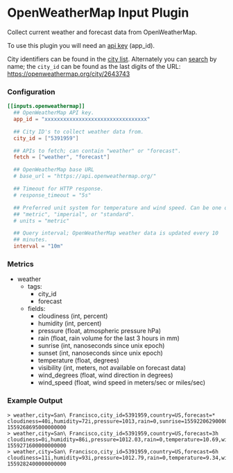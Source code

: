 # OpenWeatherMap Input Plugin

Collect current weather and forecast data from OpenWeatherMap.

To use this plugin you will need an [api key][] (app_id).

City identifiers can be found in the [city list][]. Alternately you can
[search][] by name; the `city_id` can be found as the last digits of the URL:
https://openweathermap.org/city/2643743

### Configuration

```toml
[[inputs.openweathermap]]
  ## OpenWeatherMap API key.
  app_id = "xxxxxxxxxxxxxxxxxxxxxxxxxxxxxxxxx"

  ## City ID's to collect weather data from.
  city_id = ["5391959"]

  ## APIs to fetch; can contain "weather" or "forecast".
  fetch = ["weather", "forecast"]

  ## OpenWeatherMap base URL
  # base_url = "https://api.openweathermap.org/"

  ## Timeout for HTTP response.
  # response_timeout = "5s"

  ## Preferred unit system for temperature and wind speed. Can be one of
  ## "metric", "imperial", or "standard".
  # units = "metric"

  ## Query interval; OpenWeatherMap weather data is updated every 10
  ## minutes.
  interval = "10m"
```

### Metrics

- weather
  - tags:
    - city_id
    - forecast
  - fields:
    - cloudiness (int, percent)
    - humidity (int, percent)
    - pressure (float, atmospheric pressure hPa)
    - rain (float, rain volume for the last 3 hours in mm)
    - sunrise (int, nanoseconds since unix epoch)
    - sunset (int, nanoseconds since unix epoch)
    - temperature (float, degrees)
    - visibility (int, meters, not available on forecast data)
    - wind_degrees (float, wind direction in degrees)
    - wind_speed (float, wind speed in meters/sec or miles/sec)


### Example Output

```
> weather,city=San\ Francisco,city_id=5391959,country=US,forecast=* cloudiness=40i,humidity=72i,pressure=1013,rain=0,sunrise=1559220629000000000i,sunset=1559273058000000000i,temperature=13.31,visibility=16093i,wind_degrees=280,wind_speed=4.6 1559268695000000000
> weather,city=San\ Francisco,city_id=5391959,country=US,forecast=3h cloudiness=0i,humidity=86i,pressure=1012.03,rain=0,temperature=10.69,wind_degrees=222.855,wind_speed=2.76 1559271600000000000
> weather,city=San\ Francisco,city_id=5391959,country=US,forecast=6h cloudiness=11i,humidity=93i,pressure=1012.79,rain=0,temperature=9.34,wind_degrees=212.685,wind_speed=1.85 1559282400000000000
```

[api key]: https://openweathermap.org/appid
[city list]: http://bulk.openweathermap.org/sample/city.list.json.gz
[search]: https://openweathermap.org/find
